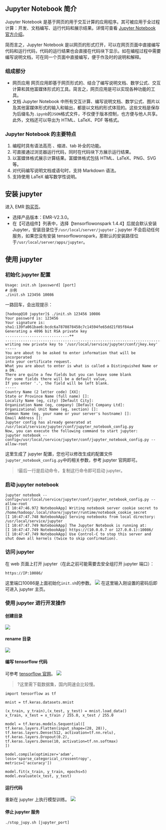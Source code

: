## Jupyter Notebook 简介
Jupyter Notebook 是基于网页的用于交互计算的应用程序。其可被应用于全过程计算：开发、文档编写、运行代码和展示结果。详情可查看 [Jupyter Notebook 官方介绍](https://jupyter-notebook.readthedocs.io/en/latest/notebook.html)。

简而言之，Jupyter Notebook 是以网页的形式打开，可以在网页页面中直接编写代码和运行代码，代码的运行结果也会直接在代码块下显示。如在编程过程中需要编写说明文档，可在同一个页面中直接编写，便于作及时的说明和解释。

### 组成部分
- 网页应用
网页应用即基于网页形式的、结合了编写说明文档、数学公式、交互计算和其他富媒体形式的工具。简言之，网页应用是可以实现各种功能的工具。
- 文档
Jupyter Notebook 中所有交互计算、编写说明文档、数学公式、图片以及其他富媒体形式的输入和输出，都是以文档的形式体现的。这些文档是保存为后缀名为`.ipynb`的`JSON`格式文件，不仅便于版本控制，也方便与他人共享。此外，文档还可以导出为 HTML、LaTeX、PDF 等格式。

### Jupyter Notebook 的主要特点
1. 编程时具有语法高亮 、缩进、tab 补全的功能。
2. 可直接通过浏览器运行代码，同时在代码块下方展示运行结果。
3. 以富媒体格式展示计算结果。富媒体格式包括 HTML、LaTeX、PNG、SVG 等。
4. 对代码编写说明文档或语句时，支持 Markdown 语法。
5. 支持使用 LaTeX 编写数学性说明。

## 安装 jupyter
进入 EMR [购买页](https://cloud.tencent.com/product/emr)。
- 选择产品版本：EMR-V2.3.0。
- 在【可选组件】列表中，选择【tensorflowonspark 1.4.4】后就会默认安装 Jupyter，安装目录位于`/usr/local/server/jupyter`；jupyter 不会启动任何服务，如果您没有安装 tensorflowonspark，那默认的安装路径位于`/usr/local/server/apps/jupyter`。

## 使用 jupyter
### 初始化 jupyter 配置
```
Usage: init.sh [password] [port]
# 示例
./init.sh 123456 10086
```
一路回车，会出现提示：
```
[hadoop@10 jupyter]$ ./init.sh 123456 10086
Your password is: 123456
Your signature is: sha1:139fa061bae6:bcdc6a7870878458c7c14594fe65dd21f85f84a4
Generating a 4096 bit RSA private key
.............................++
..................................................................................++
writing new private key to '/usr/local/service/jupyter/conf/jkey.key'
-----
You are about to be asked to enter information that will be incorporated
into your certificate request.
What you are about to enter is what is called a Distinguished Name or a DN.
There are quite a few fields but you can leave some blank
For some fields there will be a default value,
If you enter '.', the field will be left blank.
-----
Country Name (2 letter code) [XX]:
State or Province Name (full name) []:
Locality Name (eg, city) [Default City]:
Organization Name (eg, company) [Default Company Ltd]:
Organizational Unit Name (eg, section) []:
Common Name (eg, your name or your server's hostname) []:
Email Address []:
Jupyter config has already generated at /usr/local/service/jupyter/conf/jupyter_notebook_config.py
Now, you can execute the following command to start jupyter:
jupyter notebook --config=/usr/local/service/jupyter/conf/jupyter_notebook_config.py --allow-root
```
这里生成了 jupyter 配置，您也可以修改生成的配置文件`jupyter_notebook_config.py`中的相关参数，参考 jupyter 官网即可。
>!最后一行是启动命令，复制这行命令即可启动 jupyter。


### 启动 jupyter notebook
```
jupyter notebook --config=/usr/local/service/jupyter/conf/jupyter_notebook_config.py --allow-root
[I 10:47:46.972 NotebookApp] Writing notebook server cookie secret to /home/hadoop/.local/share/jupyter/runtime/notebook_cookie_secret
[I 10:47:47.748 NotebookApp] Serving notebooks from local directory: /usr/local/service/jupyter
[I 10:47:47.749 NotebookApp] The Jupyter Notebook is running at:
[I 10:47:47.749 NotebookApp] https://(10.0.0.7 or 127.0.0.1):10086/
[I 10:47:47.749 NotebookApp] Use Control-C to stop this server and shut down all kernels (twice to skip confirmation).
```
### 访问 jupyter 
在 web 页面上打开 jupyter（在此之前可能需要去安全组打开 jupyter 端口）：
```
https://IP:10086/
```
这里端口10086是上面初始化`init.sh`的参数。
![](https://main.qcloudimg.com/raw/fc370907923fb342b0b27b1fad1f6d2a.png)
在这里输入刚设置的密码后即可进入 jupyter 主页。

### 使用 jupyter 进行开发操作
#### 创建目录
![](https://main.qcloudimg.com/raw/a3f45bd82c24abf780f9916ea388f693.png)

#### rename 目录
![](https://main.qcloudimg.com/raw/7ec7be4ee84cd0a2ba5ac9e69561856b.png)

#### 编写 tensorflow 代码
可参考 [tensorflow 官网](https://github.com/tensorflow/docs/tree/master/site/en/r1/tutorials)。
![](https://main.qcloudimg.com/raw/ae58da462ab0f93f1078737959998397.png)
>?这里需下载数据集，国内网速会比较慢。
>
```
import tensorflow as tf

mnist = tf.keras.datasets.mnist

(x_train, y_train),(x_test, y_test) = mnist.load_data()
x_train, x_test = x_train / 255.0, x_test / 255.0

model = tf.keras.models.Sequential([
tf.keras.layers.Flatten(input_shape=(28, 28)),
tf.keras.layers.Dense(512, activation=tf.nn.relu),
tf.keras.layers.Dropout(0.2),
tf.keras.layers.Dense(10, activation=tf.nn.softmax)
])

model.compile(optimizer='adam',
loss='sparse_categorical_crossentropy',
metrics=['accuracy'])

model.fit(x_train, y_train, epochs=5)
model.evaluate(x_test, y_test)
```

#### 运行代码
重新在 jupyter 上执行模型训练。
![](https://main.qcloudimg.com/raw/5c77e7740257a832c92ed87d2058f9ae.png)

#### 停止 jupyter 服务
```
./stop_jupy.sh [jupyter_port]
```

